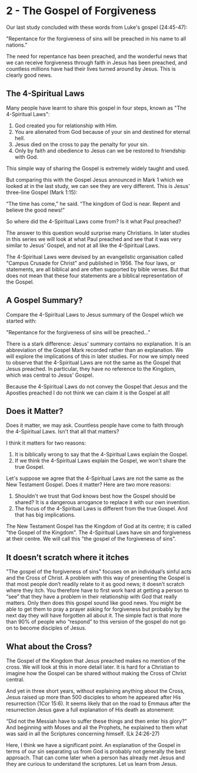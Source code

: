 # 2 - The Gospel of Forgiveness

Our last study concluded with these words from Luke's gospel (24:45-47):

"Repentance for the forgiveness of sins will be preached in his name to all nations."

The need for repentance has been preached, and the wonderful news that we can receive forgiveness through faith in Jesus has been preached, and countless millions have had their lives turned around by Jesus. This is clearly good news.

## The 4-Spiritual Laws

Many people have learnt to share this gospel in four steps, known as "The 4-Spiritual Laws":

1.  God created you for relationship with Him.
2.  You are alienated from God because of your sin and destined for eternal hell.
3.  Jesus died on the cross to pay the penalty for your sin.
4.  Only by faith and obedience to Jesus can we be restored to friendship with God.

This simple way of sharing the Gospel is extremely widely taught and used.

But comparing this with the Gospel Jesus announced in Mark 1 which we looked at in the last study, we can see they are very different. This is Jesus' three-line Gospel (Mark 1:15):

“The time has come,” he said. “The kingdom of God is near. Repent and believe the good news!”

So where did the 4-Spiritual Laws come from? Is it what Paul preached?

The answer to this question would surprise many Christians. In later studies in this series we will look at what Paul preached and see that it was very similar to Jesus' Gospel, and not at all like the 4-Spiritual Laws.

The 4-Spiritual Laws were devised by an evangelistic organisation called "Campus Crusade for Christ" and published in 1956. The four laws, or statements, are all biblical and are often supported by bible verses. But that does not mean that these four statements are a biblical representation of the Gospel.

## A Gospel Summary?

Compare the 4-Spiritual Laws to Jesus summary of the Gospel which we started with:

"Repentance for the forgiveness of sins will be preached..."

There is a stark difference: Jesus' summary contains no explanation. It is an abbreviation of the Gospel Mark recorded rather than an explanation. We will explore the implications of this in later studies. For now we simply need to observe that the 4-Spiritual Laws are not the same as the Gospel that Jesus preached. In particular, they have no reference to the Kingdom, which was central to Jesus' Gospel.

Because the 4-Spiritual Laws do not convey the Gospel that Jesus and the Apostles preached I do not think we can claim it is the Gospel at all!

## Does it Matter?

Does it matter, we may ask. Countless people have come to faith through the 4-Spiritual Laws. Isn't that all that matters?

I think it matters for two reasons:

1.  It is biblically wrong to say that the 4-Spiritual Laws explain the Gospel.
2.  If we think the 4-Spiritual Laws explain the Gospel, we won't share the true Gospel.

Let's suppose we agree that the 4-Spiritual Laws are not the same as the New Testament Gospel. Does it matter? Here are two more reasons:

1.  Shouldn't we trust that God knows best how the Gospel should be shared? It is a dangerous arrogance to replace it with our own invention.
2.  The focus of the 4-Spiritual Laws is different from the true Gospel. And that has big implications.

The New Testament Gospel has the Kingdom of God at its centre; it is called "the Gospel of the Kingdom". The 4-Spiritual Laws have sin and forgiveness at their centre. We will call this "the gospel of the forgiveness of sins".

## It doesn’t scratch where it itches

"The gospel of the forgiveness of sins" focuses on an individual’s sinful acts and the Cross of Christ. A problem with this way of presenting the Gospel is that most people don’t readily relate to it as good news; it doesn’t scratch where they itch. You therefore have to first work hard at getting a person to “see” that they have a problem in their relationship with God that really matters. Only then does this gospel sound like good news. You might be able to get them to pray a prayer asking for forgiveness but probably by the next day they will have forgotten all about it. The simple fact is that more than 90% of people who “respond” to this version of the gospel do not go on to become disciples of Jesus.

## What about the Cross?

The Gospel of the Kingdom that Jesus preached makes no mention of the cross. We will look at this in more detail later. It is hard for a Christian to imagine how the Gospel can be shared without making the Cross of Christ central.

And yet in three short years, without explaining anything about the Cross, Jesus raised up more than 500 disciples to whom he appeared after His resurrection (1Cor 15:6). It seems likely that on the road to Emmaus after the resurrection Jesus gave a full explanation of His death as atonement:

“Did not the Messiah have to suffer these things and then enter his glory?” And beginning with Moses and all the Prophets, he explained to them what was said in all the Scriptures concerning himself. (Lk 24:26-27)

Here, I think we have a significant point. An explanation of the Gospel in terms of our sin separating us from God is probably not generally the best approach. That can come later when a person has already met Jesus and they are curious to understand the scriptures. Let us learn from Jesus.
